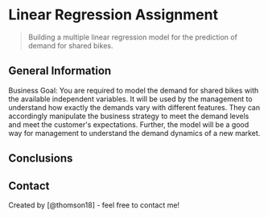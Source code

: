 # Linear Regression Assignment
> Building a multiple linear regression model for the prediction of demand for shared bikes.



## General Information
Business Goal:
You are required to model the demand for shared bikes with the available independent variables. It will be used by the management to understand how exactly the demands vary with different features. They can accordingly manipulate the business strategy to meet the demand levels and meet the customer's expectations. Further, the model will be a good way for management to understand the demand dynamics of a new market. 


## Conclusions




## Contact
Created by [@thomson18] - feel free to contact me!

